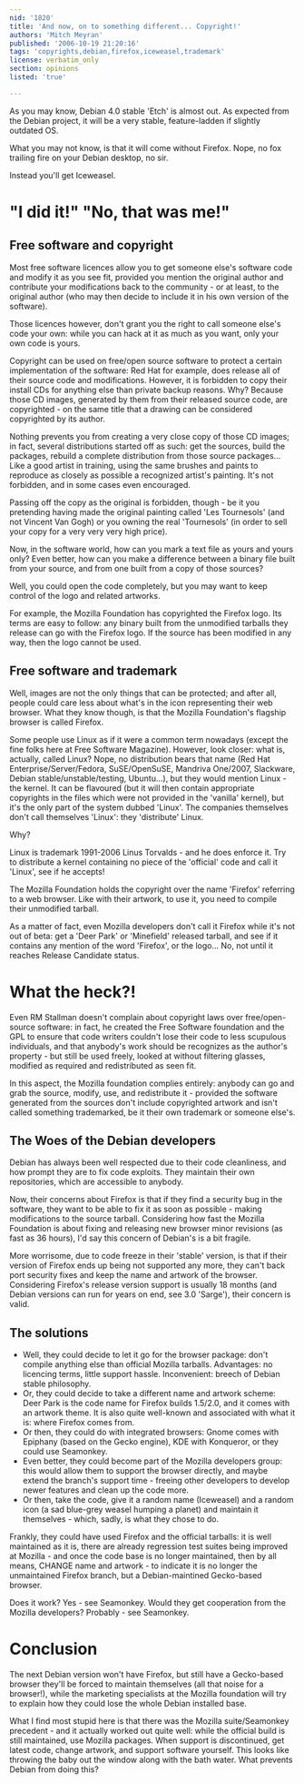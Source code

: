 ```yaml
---
nid: '1820'
title: 'And now, on to something different... Copyright!'
authors: 'Mitch Meyran'
published: '2006-10-19 21:20:16'
tags: 'copyrights,debian,firefox,iceweasel,trademark'
license: verbatim_only
section: opinions
listed: 'true'

---
```

As you may know, Debian 4.0 stable 'Etch' is almost out. As expected from the Debian project, it will be a very stable, feature-ladden if slightly outdated OS.

What you may not know, is that it will come without Firefox. Nope, no fox trailing fire on your Debian desktop, no sir.

Instead you'll get Iceweasel.


<!--break-->



# "I did it!" "No, that was me!"


## Free software and copyright

Most free software licences allow you to get someone else's software code and modify it as you see fit, provided you mention the original author and contribute your modifications back to the community - or at least, to the original author (who may then decide to include it in his own version of the software).

Those licences however, don't grant you the right to call someone else's code your own: while you can hack at it as much as you want, only your own code is yours.

Copyright can be used on free/open source software to protect a certain implementation of the software: Red Hat for example, does release all of their source code and modifications. However, it is forbidden to copy their install CDs for anything else than private backup reasons. Why? Because those CD images, generated by them from their released source code, are copyrighted - on the same title that a drawing can be considered copyrighted by its author.

Nothing prevents you from creating a very close copy of those CD images; in fact, several distributions started off as such: get the sources, build the packages, rebuild a complete distribution from those source packages... Like a good artist in training, using the same brushes and paints to reproduce as closely as possible a recognized artist's painting. It's not forbidden, and in some cases even encouraged.

Passing off the copy as the original is forbidden, though - be it you pretending having made the original painting called 'Les Tournesols' (and not Vincent Van Gogh) or you owning the real 'Tournesols' (in order to sell your copy for a very very very high price).

Now, in the software world, how can you mark a text file as yours and yours only? Even better, how can you make a difference between a binary file built from your source, and from one built from a copy of those sources?

Well, you could open the code completely, but you may want to keep control of the logo and related artworks.

For example, the Mozilla Foundation has copyrighted the Firefox logo. Its terms are easy to follow: any binary built from the unmodified tarballs they release can go with the Firefox logo. If the source has been modified in any way, then the logo cannot be used.


## Free software and trademark

Well, images are not the only things that can be protected; and after all, people could care less about what's in the icon representing their web browser. What they know though, is that the Mozilla Foundation's flagship browser is called Firefox.

Some people use Linux as if it were a common term nowadays (except the fine folks here at Free Software Magazine). However, look closer: what is, actually, called Linux? Nope, no distribution bears that name (Red Hat Enterprise/Server/Fedora, SuSE/OpenSuSE, Mandriva One/2007, Slackware, Debian stable/unstable/testing, Ubuntu...), but they would mention Linux - the kernel. It can be flavoured (but it will then contain appropriate copyrights in the files which were not provided in the 'vanilla' kernel), but it's the only part of the system dubbed 'Linux'. The companies themselves don't call themselves 'Linux': they 'distribute' Linux.

Why?

Linux is trademark 1991-2006 Linus Torvalds - and he does enforce it. Try to distribute a kernel containing no piece of the 'official' code and call it 'Linux', see if he accepts!

The Mozilla Foundation holds the copyright over the name 'Firefox' referring to a web browser. Like with their artwork, to use it, you need to compile their unmodified tarball.

As a matter of fact, even Mozilla developers don't call it Firefox while it's not out of beta: get a 'Deer Park' or 'Minefield' released tarball, and see if it contains any mention of the word 'Firefox', or the logo... No, not until it reaches Release Candidate status.


# What the heck?!

Even RM Stallman doesn't complain about copyright laws over free/open-source software: in fact, he created the Free Software foundation and the GPL to ensure that code writers couldn't lose their code to less scupulous individuals, and that anybody's work should be recognizes as the author's property - but still be used freely, looked at without filtering glasses, modified as required and redistributed as seen fit.

In this aspect, the Mozilla foundation complies entirely: anybody can go and grab the source, modify, use, and redistribute it - provided the software generated from the sources don't include copyrighted artwork and isn't called something trademarked, be it their own trademark or someone else's.


## The Woes of the Debian developers

Debian has always been well respected due to their code cleanliness, and how prompt they are to fix code exploits. They maintain their own repositories, which are accessible to anybody.

Now, their concerns about Firefox is that if they find a security bug in the software, they want to be able to fix it as soon as possible - making modifications to the source tarball. Considering how fast the Mozilla Foundation is about fixing and releasing new browser minor revisions (as fast as 36 hours), I'd say this concern of Debian's is a bit fragile.

More worrisome, due to code freeze in their 'stable' version, is that if their version of Firefox ends up being not supported any more, they can't back port security fixes and keep the name and artwork of the browser. Considering Firefox's release version support is usually 18 months (and Debian versions can run for years on end, see 3.0 'Sarge'), their concern is valid.


## The solutions


* Well, they could decide to let it go for the browser package: don't compile anything else than official Mozilla tarballs. Advantages: no licencing terms, little support hassle. Inconvenient: breech of Debian stable philosophy.
* Or, they could decide to take a different name and artwork scheme: Deer Park is the code name for Firefox builds 1.5/2.0, and it comes with an artwork theme. It is also quite well-known and associated with what it is: where Firefox comes from.
* Or then, they could do with integrated browsers: Gnome comes with Epiphany (based on the Gecko engine), KDE with Konqueror, or they could use Seamonkey.
* Even better, they could become part of the Mozilla developers group: this would allow them to support the browser directly, and maybe extend the branch's support time - freeing other developers to develop newer features and clean up the code more.
* Or then, take the code, give it a random name (Iceweasel) and a random icon (a sad blue-grey weasel humping a planet) and maintain it themselves - which, sadly, is what they chose to do.

Frankly, they could have used Firefox and the official tarballs: it is well maintained as it is, there are already regression test suites being improved at Mozilla - and once the code base is no longer maintained, then by all means, CHANGE name and artwork - to indicate it is no longer the unmaintained Firefox branch, but a Debian-maintined Gecko-based browser.

Does it work? Yes - see Seamonkey. Would they get cooperation from the Mozilla developers? Probably - see Seamonkey.


# Conclusion

The next Debian version won't have Firefox, but still have a Gecko-based browser they'll be forced to maintain themselves (all that noise for a browser!), while the marketing specialists at the Mozilla foundation will try to explain how they could lose the whole Debian installed base.

What I find most stupid here is that there was the Mozilla suite/Seamonkey precedent - and it actually worked out quite well: while the official build is still maintained, use Mozilla packages. When support is discontinued, get latest code, change artwork, and support software yourself. This looks like throwing the baby out the window along with the bath water. What prevents Debian from doing this?

